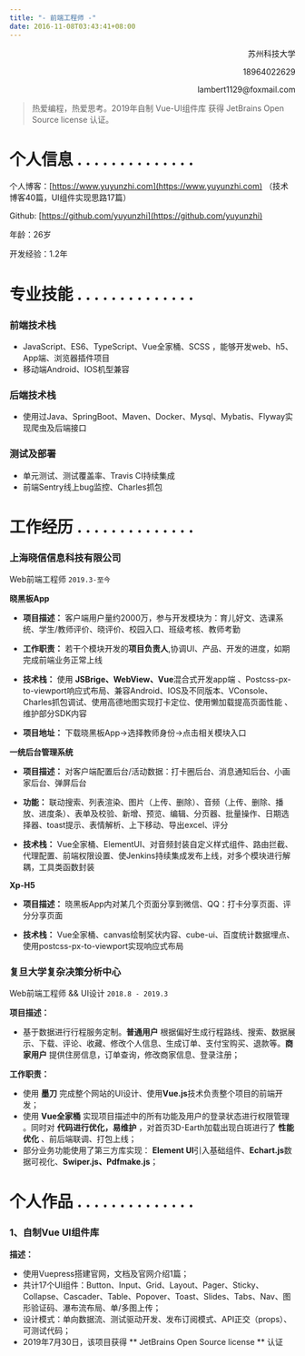 ```yaml
---
title: "- 前端工程师 -"
date: 2016-11-08T03:43:41+08:00
---
```


<p align="right">苏州科技大学</p>
<p align="right">18964022629</p>
<p align="right">lambert1129@foxmail.com</p>


> 热爱编程，热爱思考。2019年自制 Vue-UI组件库 获得 JetBrains Open Source license 认证。


# 个人信息 .   .   .   .   .   .   .   .   .   .   .   .   .   .

个人博客：[https://www.yuyunzhi.com](https://www.yuyunzhi.com)    （技术博客40篇，UI组件实现思路17篇）

Github: [https://github.com/yuyunzhi](https://github.com/yuyunzhi)

年龄：26岁

开发经验：1.2年

# 专业技能 .   .   .   .   .   .   .   .   .   .   .   .   .   .

### **前端技术栈**

- JavaScript、ES6、TypeScript、Vue全家桶、SCSS ，能够开发web、h5、App端、浏览器插件项目
- 移动端Android、IOS机型兼容

### **后端技术栈**

- 使用过Java、SpringBoot、Maven、Docker、Mysql、Mybatis、Flyway实现爬虫及后端接口

### **测试及部署**

- 单元测试、测试覆盖率、Travis CI持续集成
- 前端Sentry线上bug监控、Charles抓包

# 工作经历 .   .   .   .   .   .   .   .   .   .   .   .   .   .

### 上海晓信信息科技有限公司


Web前端工程师  ```2019.3-至今```

**晓黑板App**

- **项目描述：** 客户端用户量约2000万，参与开发模块为：育儿好文、选课系统、学生/教师评价、晓评价、校园入口、班级考核、教师考勤

- **工作职责：** 若干个模块开发的**项目负责人**,协调UI、产品、开发的进度，如期完成前端业务正常上线

- **技术栈：** 使用 **JSBrige、WebView、Vue**混合式开发app端 、Postcss-px-to-viewport响应式布局、兼容Android、IOS及不同版本、VConsole、Charles抓包调试、使用高德地图实现打卡定位、使用懒加载提高页面性能 、维护部分SDK内容

- **项目地址：** 下载晓黑板App->选择教师身份->点击相关模块入口


**一统后台管理系统**

- **项目描述：** 对客户端配置后台/活动数据：打卡圈后台、消息通知后台、小画家后台、弹屏后台

- **功能：** 联动搜索、列表渲染、图片（上传、删除）、音频（上传、删除、播放、进度条）、表单及校验、新增、预览、编辑、分页器、批量操作、日期选择器、toast提示、表情解析、上下移动、导出excel、评分

- **技术栈：** Vue全家桶、ElementUI、对音频封装自定义样式组件、路由拦截、代理配置、前端权限设置、使Jenkins持续集成发布上线，对多个模块进行解耦，工具类函数封装


**Xp-H5**

- **项目描述：** 晓黑板App内对某几个页面分享到微信、QQ：打卡分享页面、评分分享页面

- **技术栈：** Vue全家桶、canvas绘制奖状内容、cube-ui、百度统计数据埋点、使用postcss-px-to-viewport实现响应式布局


### 复旦大学复杂决策分析中心

Web前端工程师 && UI设计 ```2018.8 - 2019.3```

**项目描述：**

- 基于数据进行行程服务定制。**普通用户** 根据偏好生成行程路线、搜索、数据展示、下载、评论、收藏、修改个人信息、生成订单、支付宝购买、退款等。**商家用户** 提供住房信息，订单查询，修改商家信息、登录注册；


**工作职责：**

- 使用 **墨刀** 完成整个网站的UI设计、使用**Vue.js**技术负责整个项目的前端开发；
- 使用 **Vue全家桶** 实现项目描述中的所有功能及用户的登录状态进行权限管理 。同时对 **代码进行优化，易维护** ，对首页3D-Earth加载出现白斑进行了 **性能优化** 、前后端联调、打包上线；
- 部分业务功能使用了第三方库实现： **Element UI**引入基础组件、**Echart.js**数据可视化、**Swiper.js、Pdfmake.js**；

# 个人作品 .   .   .   .   .   .   .   .   .   .   .   .   .   .

### 1、自制Vue UI组件库 

**描述：**

- 使用Vuepress搭建官网，文档及官网介绍1篇；
- 共计17个UI组件：Button、Input、Grid、Layout、Pager、Sticky、Collapse、Cascader、Table、Popover、Toast、Slides、Tabs、Nav、图形验证码、瀑布流布局、单/多图上传；
- 设计模式：单向数据流、测试驱动开发、发布订阅模式、API正交（props）、可测试代码；
- 2019年7月30日，该项目获得 ** JetBrains Open Source license ** 认证
